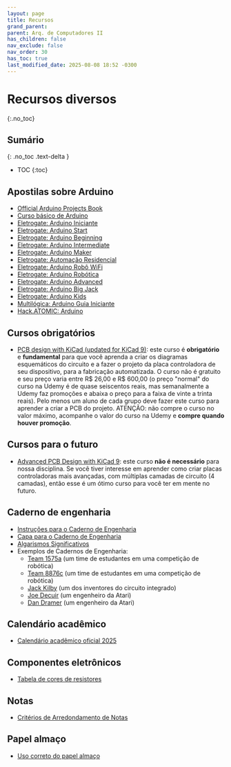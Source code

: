 ```yaml
---
layout: page
title: Recursos
grand_parent:
parent: Arq. de Computadores II
has_children: false
nav_exclude: false
nav_order: 30
has_toc: true
last_modified_date: 2025-08-08 18:52 -0300
---
```


# Recursos diversos
{:.no_toc}

## Sumário
{: .no_toc .text-delta }

* TOC
{:toc}

## Apostilas sobre Arduino
* [Official Arduino Projects Book](/assets/arduino/arduino_projects_book.pdf)
* [Curso básico de
  Arduino](/assets/arduino/apostila_curso_basico_de_arduino.pdf)
* [Eletrogate: Arduino
  Iniciante](/assets/arduino/apostila_eletrogate_01_arduino_iniciante.pdf)
* [Eletrogate: Arduino
  Start](/assets/arduino/apostila_eletrogate_02_arduino_start.pdf)
* [Eletrogate: Arduino
  Beginning](/assets/arduino/apostila_eletrogate_03_arduino_beginning.pdf)
* [Eletrogate: Arduino
  Intermediate](/assets/arduino/apostila_eletrogate_04_arduino_intermediate.pdf)
* [Eletrogate: Arduino
  Maker](/assets/arduino/apostila_eletrogate_05_arduino_maker.pdf)
* [Eletrogate: Automação
  Residencial](/assets/arduino/apostila_eletrogate_06_automacao_residencial.pdf)
* [Eletrogate: Arduino Robô
  WiFi](/assets/arduino/apostila_eletrogate_07_arduino_robo_wifi.pdf)
* [Eletrogate: Arduino
  Robótica](/assets/arduino/apostila_eletrogate_08_arduino_robotica.pdf)
* [Eletrogate: Arduino
  Advanced](/assets/arduino/apostila_eletrogate_09_arduino_advanced.pdf)
* [Eletrogate: Arduino Big
  Jack](/assets/arduino/apostila_eletrogate_10_arduino_big_jack.pdf)
* [Eletrogate: Arduino
  Kids](/assets/arduino/apostila_eletrogate_11_arduino_kids.pdf)
* [Multilógica: Arduino Guia
  Iniciante](/assets/arduino/arduino_guia_iniciante_multilogica_Shop.pdf)
* [Hack.ATOMIC: Arduino](/assets/arduino/hack_atomic_arduino.pdf)

## Cursos obrigatórios
* [PCB design with KiCad (updated for KiCad
  9)](https://www.udemy.com/course/kicad-like-a-pro-3e): este curso é
  **obrigatório** e **fundamental** para que você aprenda a criar os diagramas
  esquemáticos do circuito e a fazer o projeto da placa controladora de seu
  dispositivo, para a fabricação automatizada. O curso não é gratuito e seu
  preço varia entre R$ 26,00 e R$ 600,00 (o preço "normal" do curso na Udemy é
  de quase seiscentos reais, mas semanalmente a Udemy faz promoções e abaixa o
  preço para a faixa de vinte a trinta reais). Pelo menos um aluno de cada grupo
  deve fazer este curso para aprender a criar a PCB do projeto. ATENÇÃO: não
  compre o curso no valor máximo, acompanhe o valor do curso na Udemy e **compre
  quando houver promoção**.

## Cursos para o futuro
* [Advanced PCB Design with KiCad
  9](https://www.udemy.com/course/advanced-pcb-design-with-kicad/): este curso
  **não é necessário** para nossa disciplina. Se você tiver interesse em
  aprender como criar placas controladoras mais avançadas, com múltiplas camadas
  de circuito (4 camadas), então esse é um ótimo curso para você ter em mente no
  futuro.

## Caderno de engenharia
* [Instruções para o Caderno de
  Engenharia](/assets/docs/caderno_engenharia/engineering_notebook.pdf)
* [Capa para o Caderno de
  Engenharia](/assets/docs/caderno_engenharia/capa_caderno_engenharia.pdf)
* [Algarismos
  Significativos](/assets/docs/caderno_engenharia/algarismos_significativos.pdf)
* Exemplos de Cadernos de Engenharia:
  * [Team 1575a](/assets/docs/caderno_engenharia/team1575a.pdf) (um time
    de estudantes em uma competição de robótica)
  * [Team 8876c](/assets/docs/caderno_engenharia/team8876c.pdf) (um time
    de estudantes em uma competição de robótica)
  * [Jack Kilby](/assets/docs/caderno_engenharia/jack_kilby.pdf) (um dos
    inventores do circuito integrado)
  * [Joe Decuir](/assets/docs/caderno_engenharia/joe_decuir_atari.pdf) (um
    engenheiro da Atari)
  * [Dan Dramer](/assets/docs/caderno_engenharia/dan_dramer_atari.pdf) (um
    engenheiro da Atari)

## Calendário acadêmico
* [Calendário acadêmico oficial 2025](/assets/docs/calendario_oficial_2025.pdf)

## Componentes eletrônicos
* [Tabela de cores de
  resistores](/assets/disciplinas/arqcomp2/tabela_resistores.pdf)

## Notas
* [Critérios de Arredondamento de Notas](/assets/docs/arredondamento.pdf)

## Papel almaço
* [Uso correto do papel almaço](/assets/docs/uso_papel_almaco.pdf)
